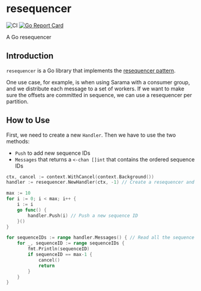 # resequencer

![CI](https://github.com/teivah/resequencer/actions/workflows/ci.yml/badge.svg)
[![Go Report Card](https://goreportcard.com/badge/github.com/teivah/resequencer)](https://goreportcard.com/report/github.com/teivah/resequencer)

A Go resequencer

## Introduction

`resequencer` is a Go library that implements the [resequencer pattern](https://www.enterpriseintegrationpatterns.com/Resequencer.html).

One use case, for example, is when using Sarama with a consumer group, and we distribute each message to a set of workers. If we want to make sure the offsets are committed in sequence, we can use a resequencer per partition.

## How to Use

First, we need to create a new `Handler`. Then we have to use the two methods:
* `Push` to add new sequence IDs
* `Messages` that returns a `<-chan []int` that contains the ordered sequence IDs

```go
ctx, cancel := context.WithCancel(context.Background())
handler := resequencer.NewHandler(ctx, -1) // Create a resequencer and initialize the first sequence ID to -1

max := 10
for i := 0; i < max; i++ {
	i := i
	go func() {
		handler.Push(i) // Push a new sequence ID
	}()
}

for sequenceIDs := range handler.Messages() { // Read all the sequence IDs (sequenceIDs is an []int).
	for _, sequenceID := range sequenceIDs {
		fmt.Println(sequenceID)
		if sequenceID == max-1 {
			cancel()
			return
		}
	}
}
```
